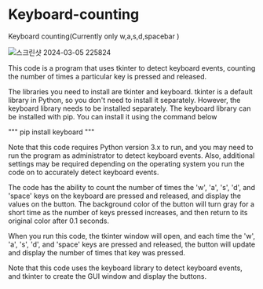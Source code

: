 # Keyboard-counting
Keyboard counting(Currently only w,a,s,d,spacebar )


![스크린샷 2024-03-05 225824](https://github.com/dldbfla/Keyboard-counting/assets/89433437/4a343f1c-42b6-4ae8-952b-6648b95eaf32)

This code is a program that uses tkinter to detect keyboard events, counting the number of times a particular key is pressed and released.

The libraries you need to install are tkinter and keyboard. tkinter is a default library in Python, so you don't need to install it separately. However, the keyboard library needs to be installed separately. The keyboard library can be installed with pip. You can install it using the command below

"""
pip install keyboard
"""

Note that this code requires Python version 3.x to run, and you may need to run the program as administrator to detect keyboard events. Also, additional settings may be required depending on the operating system you run the code on to accurately detect keyboard events.


The code has the ability to count the number of times the 'w', 'a', 's', 'd', and 'space' keys on the keyboard are pressed and released, and display the values on the button. The background color of the button will turn gray for a short time as the number of keys pressed increases, and then return to its original color after 0.1 seconds.


When you run this code, the tkinter window will open, and each time the 'w', 'a', 's', 'd', and 'space' keys are pressed and released, the button will update and display the number of times that key was pressed.



Note that this code uses the keyboard library to detect keyboard events, and tkinter to create the GUI window and display the buttons.

